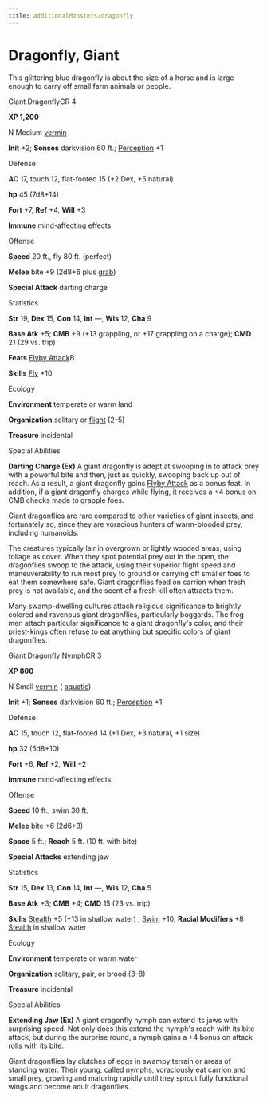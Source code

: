 ```yaml
---
title: additionalMonsters/dragonfly
---
```

# Dragonfly, Giant

This glittering blue dragonfly is about the size of a horse and is large enough to carry off small farm animals or people.

Giant DragonflyCR 4

**XP 1,200**

N Medium [vermin](monsters/creatureTypes#_vermin)

**Init** +2; **Senses** darkvision 60 ft.; [Perception](additionalMonsters/../skills/perception#_perception) +1

Defense

**AC** 17, touch 12, flat-footed 15 (+2 Dex, +5 natural)

**hp** 45 (7d8+14)

**Fort** +7, **Ref** +4, **Will** +3

**Immune** mind-affecting effects

Offense

**Speed** 20 ft., fly 80 ft. (perfect)

**Melee** bite +9 (2d8+6 plus [grab](monsters/universalMonsterRules#_grab))

**Special Attack** darting charge

Statistics

**Str** 19, **Dex** 15, **Con** 14, **Int** —, **Wis** 12, **Cha** 9

**Base Atk** +5; **CMB** +9 (+13 grappling, or +17 grappling on a charge); **CMD** 21 (29 vs. trip)

**Feats** [Flyby Attack](additionalMonsters/../monsters/monsterFeats#_flyby-attack)B

**Skills** [Fly](additionalMonsters/../skills/fly#_fly) +10

Ecology

**Environment** temperate or warm land

**Organization** solitary or [flight](monsters/universalMonsterRules#_flight-(ex,-sp,-or-su)) (2–5)

**Treasure** incidental

Special Abilities

**Darting Charge (Ex)** A giant dragonfly is adept at swooping in to attack prey with a powerful bite and then, just as quickly, swooping back up out of reach. As a result, a giant dragonfly gains [Flyby Attack](additionalMonsters/../monsters/monsterFeats#_flyby-attack) as a bonus feat. In addition, if a giant dragonfly charges while flying, it receives a +4 bonus on CMB checks made to grapple foes.

Giant dragonflies are rare compared to other varieties of giant insects, and fortunately so, since they are voracious hunters of warm-blooded prey, including humanoids.

The creatures typically lair in overgrown or lightly wooded areas, using foliage as cover. When they spot potential prey out in the open, the dragonflies swoop to the attack, using their superior flight speed and maneuverability to run most prey to ground or carrying off smaller foes to eat them somewhere safe. Giant dragonflies feed on carrion when fresh prey is not available, and the scent of a fresh kill often attracts them.

Many swamp-dwelling cultures attach religious significance to brightly colored and ravenous giant dragonflies, particularly boggards. The frog-men attach particular significance to a giant dragonfly's color, and their priest-kings often refuse to eat anything but specific colors of giant dragonflies.

Giant Dragonfly NymphCR 3

**XP 800**

N Small [vermin](monsters/creatureTypes#_vermin) ( [aquatic](monsters/creatureTypes#_aquatic-subtype))

**Init** +1; **Senses** darkvision 60 ft.; [Perception](additionalMonsters/../skills/perception#_perception) +1

Defense

**AC** 15, touch 12, flat-footed 14 (+1 Dex, +3 natural, +1 size)

**hp** 32 (5d8+10)

**Fort** +6, **Ref** +2, **Will** +2

**Immune** mind-affecting effects

Offense

**Speed** 10 ft., swim 30 ft.

**Melee** bite +6 (2d6+3)

**Space** 5 ft.; **Reach** 5 ft. (10 ft. with bite)

**Special Attacks** extending jaw

Statistics

**Str** 15, **Dex** 13, **Con** 14, **Int** —, **Wis** 12, **Cha** 5

**Base Atk** +3; **CMB** +4; **CMD** 15 (23 vs. trip)

**Skills** [Stealth](additionalMonsters/../skills/stealth#_stealth) +5 (+13 in shallow water) , [Swim](additionalMonsters/../skills/swim#_swim) +10; **Racial Modifiers** +8 [Stealth](additionalMonsters/../skills/stealth#_stealth) in shallow water

Ecology

**Environment** temperate or warm water

**Organization** solitary, pair, or brood (3–8)

**Treasure** incidental

Special Abilities

**Extending Jaw (Ex)** A giant dragonfly nymph can extend its jaws with surprising speed. Not only does this extend the nymph's reach with its bite attack, but during the surprise round, a nymph gains a +4 bonus on attack rolls with its bite.

Giant dragonflies lay clutches of eggs in swampy terrain or areas of standing water. Their young, called nymphs, voraciously eat carrion and small prey, growing and maturing rapidly until they sprout fully functional wings and become adult dragonflies.

